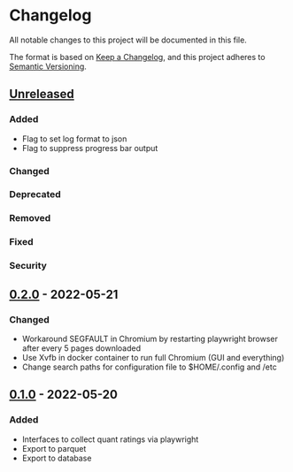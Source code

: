 # Changelog
All notable changes to this project will be documented in this file.

The format is based on [Keep a Changelog](https://keepachangelog.com/en/1.0.0/),
and this project adheres to [Semantic Versioning](https://semver.org/spec/v2.0.0.html).

## [Unreleased]
### Added
- Flag to set log format to json
- Flag to suppress progress bar output

### Changed

### Deprecated

### Removed

### Fixed

### Security

## [0.2.0] - 2022-05-21
### Changed
- Workaround SEGFAULT in Chromium by restarting playwright browser after
  every 5 pages downloaded
- Use Xvfb in docker container to run full Chromium (GUI and everything)
- Change search paths for configuration file to $HOME/.config and /etc

## [0.1.0] - 2022-05-20
### Added
- Interfaces to collect quant ratings via playwright
- Export to parquet
- Export to database

[Unreleased]: https://github.com/penny-vault/import-sa-quant-rank/compare/v0.2.0...HEAD
[0.2.0]: https://github.com/penny-vault/import-sa-quant-rank/compare/v0.1.0...v0.2.0
[0.1.0]: https://github.com/penny-vault/import-sa-quant-rank/releases/tag/v0.1.0
